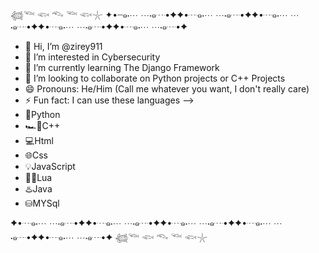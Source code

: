 𓆉𓆝 𓆟 𓆞 𓆝 𓆟𓇼
✦•┈๑⋅⋯ ⋯⋅๑┈•✦✦•┈๑⋅⋯ ⋯⋅๑┈•✦✦•┈๑⋅⋯ ⋯⋅๑┈•✦✦•┈๑⋅⋯ ⋯⋅๑┈•✦✦•┈๑⋅⋯ ⋯⋅๑┈•✦
- 👋 Hi, I’m @zirey911
- 👀 I’m interested in Cybersecurity
- 🌱 I’m currently learning The Django Framework
- 💞️ I’m looking to collaborate on Python projects or C++ Projects
- 😄 Pronouns: He/Him (Call me whatever you want, I don't really care)
- ⚡ Fun fact: I can use these languages -->
-   🐍Python
-   🏎️💨C++
-   💻Html
-   🌐Css
-   💡JavaScript
-   😵‍💫Lua
-   ♨️Java
-   ⛁MYSql
  
✦•┈๑⋅⋯ ⋯⋅๑┈•✦✦•┈๑⋅⋯ ⋯⋅๑┈•✦✦•┈๑⋅⋯ ⋯⋅๑┈•✦✦•┈๑⋅⋯ ⋯⋅๑┈•✦✦•┈๑⋅⋯ ⋯⋅๑┈•✦
𓆉𓆝 𓆟 𓆞 𓆝 𓆟𓇼

<!---
zirey911/zirey911 is a ✨ special ✨ repository because its `README.md` (this file) appears on your GitHub profile.
You can click the Preview link to take a look at your changes.
--->
